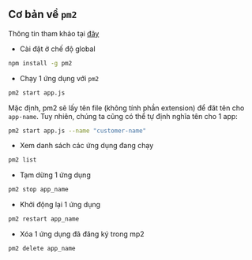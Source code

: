 ## Cơ bản về `pm2`

Thông tin tham khảo tại [đây](https://github.com/Unitech/pm2)

- Cài đặt ở chế độ global
```sh
npm install -g pm2
```

- Chạy 1 ứng dụng với `pm2`
```sh
pm2 start app.js
```

Mặc định, pm2 sẽ lấy tên file (không tính phần extension) để đăt tên cho `app-name`. Tuy nhiên, chúng ta cũng có thể tự định nghĩa tên cho 1 app:
```sh
pm2 start app.js --name "customer-name"
```

- Xem danh sách các ứng dụng đang chạy
```sh
pm2 list
```

- Tạm dừng 1 ứng dụng
```sh
pm2 stop app_name
```

- Khởi động lại 1 ứng dụng
```sh
pm2 restart app_name
```

- Xóa 1 ứng dụng đã đăng ký trong mp2
```sh
pm2 delete app_name
```